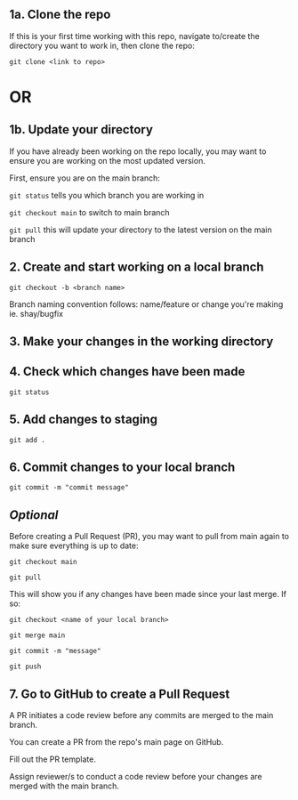 ## 1a. Clone the repo 
If this is your first time working with this repo, navigate to/create the directory you want to work in, then clone the repo:

`git clone <link to repo>`

# OR

## 1b. Update your directory
If you have already been working on the repo locally, you may want to ensure you are working on the most updated version. 

First, ensure you are on the main branch:

`git status` tells you which branch you are working in 

`git checkout main` to switch to main branch

`git pull` this will update your directory to the latest version on the main branch


## 2. Create and start working on a local branch 

`git checkout -b <branch name>`

Branch naming convention follows: name/feature or change you're making ie. shay/bugfix

## 3. Make your changes in the working directory

## 4. Check which changes have been made

`git status`

## 5. Add changes to staging

`git add .`

## 6. Commit changes to your local branch 

`git commit -m "commit message"`

## *Optional* 
Before creating a Pull Request (PR), you may want to pull from main again to make sure everything is up to date:

`git checkout main`

`git pull`

This will show you if any changes have been made since your last merge. If so: 

`git checkout <name of your local branch>`

`git merge main`

`git commit -m "message"`

`git push`

## 7. Go to GitHub to create a Pull Request
A PR initiates a code review before any commits are merged to the main branch.

You can create a PR from the repo's main page on GitHub. 

Fill out the PR template.

Assign reviewer/s to conduct a code review before your changes are merged with the main branch.




